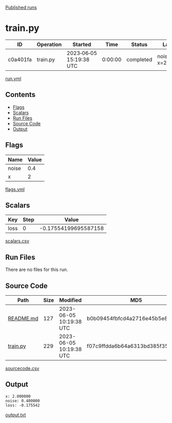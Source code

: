 [Published runs](../README.md)

# train.py

| ID                   | Operation           | Started                  | Time                | Status           | Label                |
| --                   | ---------           | ---------                | ----                | ------           | -----                |
| c0a401fa | train.py | 2023&#8209;06&#8209;05 15:19:38 UTC | 0:00:00 | completed | noise=0.4 x=2 |

[run.yml](run.yml)

## Contents

- [Flags](#flags)
- [Scalars](#scalars)
- [Run Files](#run-files)
- [Source Code](#source-code)
- [Output](#output)

## Flags

| Name | Value |
| ---- | ----- |
| noise | 0.4 |
| x | 2 |

[flags.yml](flags.yml)
## Scalars

| Key | Step | Value |
| --- | ---- | ----- |
| loss | 0 | -0.17554199695587158 |

[scalars.csv](scalars.csv)
## Run Files

There are no files for this run.
## Source Code

| Path | Size | Modified | MD5 |
| ---- | ---- | -------- | --- |
| [README.md](sourcecode/README.md) | 127 | 2023-06-05 10:19:38 UTC | b0b09454fbfcd4a2716e45b5e87fd4a1 |
| [train.py](sourcecode/train.py) | 229 | 2023-06-05 10:19:38 UTC | f07c9ffdda6b64a6313bd385f355e217 |

[sourcecode.csv](sourcecode.csv)
## Output

```
x: 2.000000
noise: 0.400000
loss: -0.175542
```

[output.txt](output.txt)


